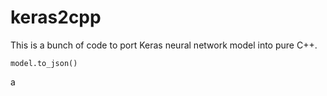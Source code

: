 # keras2cpp
This is a bunch of code to port Keras neural network model into pure C++.

    model.to_json()

a
